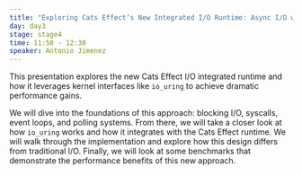```yaml
---
title: "Exploring Cats Effect’s New Integrated I/O Runtime: Async I/O with io_uring"
day: day3
stage: stage4
time: 11:50 - 12:30
speaker: Antonio Jimenez
---
```


This presentation explores the new Cats Effect I/O integrated runtime and how it leverages kernel interfaces like `io_uring` to achieve dramatic performance gains.

We will dive into the foundations of this approach: blocking I/O, syscalls, event loops, and polling systems. From there, we will take a closer look at how `io_uring` works and how it integrates with the Cats Effect runtime. We will walk through the implementation and explore how this design differs from traditional I/O. Finally, we will look at some benchmarks that demonstrate the performance benefits of this new approach.

